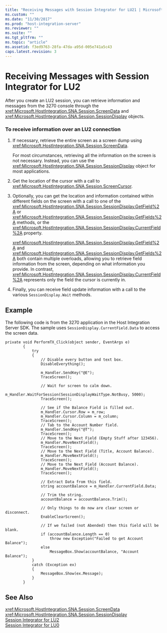 ```yaml
---
title: "Receiving Messages with Session Integrator for LU21 | Microsoft Docs"
ms.custom: ""
ms.date: "11/30/2017"
ms.prod: "host-integration-server"
ms.reviewer: ""
ms.suite: ""
ms.tgt_pltfrm: ""
ms.topic: "article"
ms.assetid: f3ed9763-28fa-47da-a95d-005e741a5c43
caps.latest.revision: 3
---
```

# Receiving Messages with Session Integrator for LU2
After you create an LU2 session, you can retrieve information and messages from the 3270 console through the <xref:Microsoft.HostIntegration.SNA.Session.ScreenData> and <xref:Microsoft.HostIntegration.SNA.Session.SessionDisplay> objects.  
  
### To receive information over an LU2 connection  
  
1.  If necessary, retrieve the entire screen as a screen dump using <xref:Microsoft.HostIntegration.SNA.Session.ScreenData>.  
  
     For most circumstances, retrieving all the information on the screen is not necessary. Instead, you can use the <xref:Microsoft.HostIntegration.SNA.Session.SessionDisplay> object for most applications.  
  
2.  Get the location of the cursor with a call to <xref:Microsoft.HostIntegration.SNA.Session.ScreenCursor>.  
  
3.  Optionally, you can get the location and information contained within different fields on the screen with a call to one of the <xref:Microsoft.HostIntegration.SNA.Session.SessionDisplay.GetField%2A> or <xref:Microsoft.HostIntegration.SNA.Session.SessionDisplay.GetFields%2A> methods, or the <xref:Microsoft.HostIntegration.SNA.Session.SessionDisplay.CurrentField%2A> property.  
  
     <xref:Microsoft.HostIntegration.SNA.Session.SessionDisplay.GetField%2A> and <xref:Microsoft.HostIntegration.SNA.Session.SessionDisplay.GetFields%2A> both contain multiple overloads, allowing you to retrieve field information from the screen, depending on what information you provide. In contrast, <xref:Microsoft.HostIntegration.SNA.Session.SessionDisplay.CurrentField%2A> represents only the field the cursor is currently in.  
  
4.  Finally, you can receive field update information with a call to the various `SessionDisplay.Wait` methods.  
  
## Example  
 The following code is from the 3270 application in the Host Integration Server SDK. The sample uses `SessionDisplay.CurrentField.Data` to access the screen data.  
  
```  
private void PerformTX_Click(object sender, EventArgs e)  
        {  
            try  
            {  
                // Disable every button and text box.  
                DisableEverything();  
  
                m_Handler.SendKey("@E");  
                TraceScreen();  
  
                // Wait for screen to calm down.  
                m_Handler.WaitForSession(SessionDisplayWaitType.NotBusy, 5000);  
                TraceScreen();  
  
                // See if the Balance Field is filled out.  
                m_Handler.Cursor.Row = m_row;  
                m_Handler.Cursor.Column = m_column;  
                TraceScreen();  
                // Tab to the Account Number field.  
                m_Handler.SendKey("@T");  
                TraceScreen();  
                // Move to the Next Field (Empty Stuff after 123456).  
                m_Handler.MoveNextField();  
                TraceScreen();  
                // Move to the Next Field (Title, Account Balance).  
                m_Handler.MoveNextField();  
                TraceScreen();  
                // Move to the Next Field (Account Balance).  
                m_Handler.MoveNextField();  
                TraceScreen();  
  
                // Extract Data from this field.  
                string accountBalance = m_Handler.CurrentField.Data;  
  
                // Trim the string.  
                accountBalance = accountBalance.Trim();  
  
                // Only things to do now are clear screen or disconnect.  
                EnableClearScreen();  
  
                // If we failed (not Abended) then this field will be blank.  
                if (accountBalance.Length == 0)  
                    throw new Exception("Failed to get Account Balance");  
                else  
                    MessageBox.Show(accountBalance, "Account Balance");  
            }  
            catch (Exception ex)  
            {  
                MessageBox.Show(ex.Message);  
            }  
        }  
```  
  
## See Also  
 <xref:Microsoft.HostIntegration.SNA.Session.ScreenData>   
 <xref:Microsoft.HostIntegration.SNA.Session.SessionDisplay>   
 [Session Integrator for LU2](../core/session-integrator-for-lu22.md)   
 [Session Integrator for LU0](../core/session-integrator-for-lu01.md)